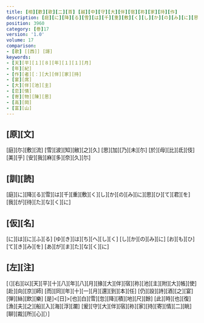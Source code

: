 ```yaml
---
title: [相][歡][歌][二][首] [越][中][守][大][伴][宿][祢][家][持][作]
description: [庭][に][降][る][雪][は][千][重][敷][く][し][か][の][み][に][思][ひ][て][君][を][我][が][待][た][な][く][に]
position: 3960
category: [巻]17
version: '1.0'
volume: 17
comparison:
- [歌] [[西]] [謌]
keywords:
- [天][平][１][８][年][１][１][月]
- [年][紀]
- [作][者][：][大][伴][家][持]
- [宴][席]
- [大][伴][池][主]
- [恋][情]
- [寄][物][陳][思]
- [高][岡]
- [富][山]
---
```


## [原][文]

[庭][尓][敷][流] [雪][波][知][敝][之][久] [思][加][乃][未][尓] [於][母][比][氐][伎][美][乎] [安][我][麻][多][奈][久][尓]

## [訓][読]

[庭][に][降][る][雪][は][千][重][敷][く][し][か][の][み][に][思][ひ][て][君][を][我][が][待][た][な][く][に]

## [仮][名]

[に][は][に][ふ][る] [ゆ][き][は][ち][へ][し][く] [し][か][の][み][に] [お][も][ひ][て][き][み][を] [あ][が][ま][た][な][く][に]

## [左][注]

[（][右][以][天][平][十][八][年][八][月][掾][大][伴][宿][祢][池][主][附][大][帳][使][赴][向][京][師] [而][同][年][十][一][月][還][到][本][任] [仍][設][詩][酒][之][宴][弾][絲][飲][樂] [是]<[日]>[也][白][雪][忽][降][積][地][尺][餘] [此][時][也][復][漁][夫][之][船][入][海][浮][瀾] [爰][守][大][伴][宿][祢][家][持][寄][情][二][眺][聊][裁][所][心][）]
